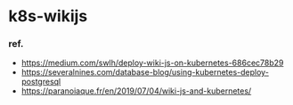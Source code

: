 # k8s-wikijs
### ref.
- https://medium.com/swlh/deploy-wiki-js-on-kubernetes-686cec78b29
- https://severalnines.com/database-blog/using-kubernetes-deploy-postgresql
- https://paranoiaque.fr/en/2019/07/04/wiki-js-and-kubernetes/